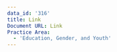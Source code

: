 ```yaml
---
data_id: '316'
title: Link
Document URL: Link
Practice Area:
  - 'Education, Gender, and Youth'
---
```

